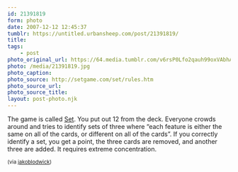 ```yaml
---
id: 21391819
form: photo
date: 2007-12-12 12:45:37
tumblr: https://untitled.urbansheep.com/post/21391819/
title:
tags:
    - post
photo_original_url: https://64.media.tumblr.com/v6rsP0Lfo2qauh99oxVAbhA2_500.jpg
photo: /media/21391819.jpg
photo_caption: 
photo_source: http://setgame.com/set/rules.htm
photo_source_url:
photo_source_title:
layout: post-photo.njk
---
```


<p>The game is called <a href="http://setgame.com/set/rules.htm">Set</a>. You put out 12 from the deck. Everyone crowds around and tries to identify sets of three where “each feature is either the same on all of the cards, or different on all of the cards”. If you correctly identify a set, you get a point, the three cards are removed, and another three are added. It requires extreme concentration.</p>

<p> <small>(via <a href="http://jakoblodwick.com/">jakoblodwick</a>)</small></p>
